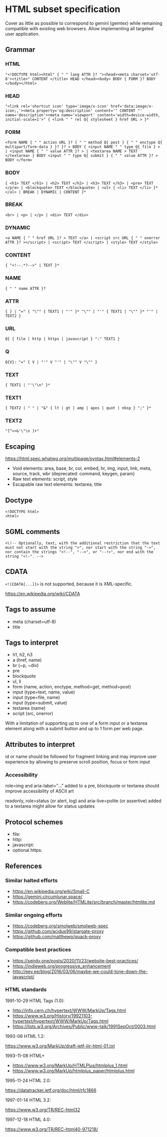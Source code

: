 # HTML subset specification

Cover as little as possible to correspond to gemini (gemtex) while remaining compatible with existing web browsers. Allow implementing all targeted user application.

## Grammar

### HTML

`"<!DOCTYPE html><html" { " " lang ATTR }? "><head><meta charset='utf-8'><title>" CONTENT </title> HEAD </head><body> BODY { FORM }? BODY </body></html>`

### HEAD

`"<link rel='shortcut icon' type='image/x-icon' href='data:image/x-icon;,'><meta property='og:description' content='" CONTENT "' name='description'><meta name='viewport' content='width=device-width, initial-scale=1'>" { <link " " rel Q{ stylesheet } href URL > }*`

### FORM

`<form NAME { " " action URL }? { " " method Q{ post } { " " enctype Q{ multipart/form-data } }? }? > BODY { <input NAME " " type Q{ file } > | <input NAME { " " value ATTR }? > | <textarea NAME > TEXT </textarea> } BODY <input " " type Q{ submit } { " " value ATTR }? > BODY </form>`

### BODY

`{ <h1> TEXT </h1> | <h2> TEXT </h2> | <h3> TEXT </h3> | <pre> TEXT </pre> | <blockquote> TEXT </blockquote> | <ul> { <li> TEXT </li> }* </ul> | BREAK | DYNAMIC | CONTENT }*`

### BREAK

`<br> | <p> | </p> | <div> TEXT </div>`

### DYNAMIC

`<a NAME { " " href URL }? > TEXT </a> | <script src URL { " " onerror ATTR }? ></script> | <script> TEXT </script> | <style> TEXT </style>`

### CONTENT

`{ "<!--.*?-->" | TEXT }*`

### NAME

`{ " " name ATTR }?`

### ATTR

`{ } | "=" { "\"" { TEXT1 | "'" }* "\"" | "'" { TEXT1 | "\"" }* "'" | TEXT2 }`

### URL

`Q{ { file | http | https | javascript } ":" TEXT1 }`

### Q

`Q{V}: "=" { V | "'" V "'" | "\"" V "\"" }`

### TEXT

`{ TEXT1 | "'\"\n" }*`

### TEXT1

`{ TEXT2 | " " | "&" { lt | gt | amp | apos | quot | nbsp } ";" }*`

### TEXT2

`"[^<>&'\"\n ]+"`

## Escaping

https://html.spec.whatwg.org/multipage/syntax.html#elements-2

* Void elements: area, base, br, col, embed, hr, img, input, link, meta, source, track, wbr (deprecated: command, keygen, param)
* Raw text elements: script, style
* Escapable raw text elements: textarea, title

## Doctype

```
<!DOCTYPE html>
<html>
```

## SGML comments

`<\!-- Optionally, text, with the additional restriction that the text must not start with the string ">", nor start with the string "->", nor contain the strings "<!--", "-->", or "--!>", nor end with the string "<!-". -->`

## CDATA

`<![CDATA[...]]>` is not supported, because it is XML-specific.

https://en.wikipedia.org/wiki/CDATA

## Tags to assume

* meta (charset=utf-8)
* title

## Tags to interpret

* h1, h2, h3
* a (href, name)
* br (~p, ~div)
* pre
* blockquote
* ul, li
* form (name, action, enctype, method=get, method=post)
* input (type=text, name, value)
* input (type=file, name)
* input (type=submit, value)
* textarea (name)
* script (src, onerror)

With a limitation of supporting up to one of a form input or a textarea element along with a submit button and up to 1 form per web page.

## Attributes to interpret

id or name should be followed for fragment linking and may improve user experience by allowing to preserve scroll position, focus or form input

### Accessibility

role=img and aria-label="..." added to a pre, blockquote or textarea should improve accessibility of ASCII art

readonly, role=status (or alert, log) and aria-live=polite (or assertive) added to a textarea might allow for status updates

## Protocol schemes

* file:
* http:
* javascript:
* optional https:

## References

### Similar halted efforts

* https://en.wikipedia.org/wiki/Small-C
* https://gemini.circumlunar.space/
* https://codeberg.org/Weblite/HTMLite/src/branch/master/htmlite.md

### Similar ongoing efforts

* https://codeberg.org/smolweb/smolweb-spec
* https://github.com/acidus99/stargate-proxy
* https://github.com/matthewp/quack-proxy

### Compatible best practices

* https://seirdy.one/posts/2020/11/23/website-best-practices/
* https://indieweb.org/progressive_enhancement
* http://eev.ee/blog/2016/03/06/maybe-we-could-tone-down-the-javascript/

### HTML standards

1991-10-29 HTML Tags (1.0):

* http://info.cern.ch/hypertext/WWW/MarkUp/Tags.html
* https://www.w3.org/History/19921103-hypertext/hypertext/WWW/MarkUp/Tags.html
* https://lists.w3.org/Archives/Public/www-talk/1991SepOct/0003.html

1993-06 HTML 1.2:

https://www.w3.org/MarkUp/draft-ietf-iiir-html-01.txt

1993-11-08 HTML+

* https://www.w3.org/MarkUp/HTMLPlus/htmlplus_1.html
* https://www.w3.org/MarkUp/htmlplus_paper/htmlplus.html

1995-11-24 HTML 2.0:

https://datatracker.ietf.org/doc/html/rfc1866

1997-01-14 HTML 3.2:

https://www.w3.org/TR/REC-html32

1997-12-18 HTML 4.0:

https://www.w3.org/TR/REC-html40-971218/
